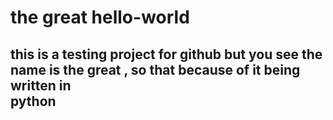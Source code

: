 # the great hello-world
## this is a testing project for github but you see the name is the great , so that because of it being written in <br>**python**